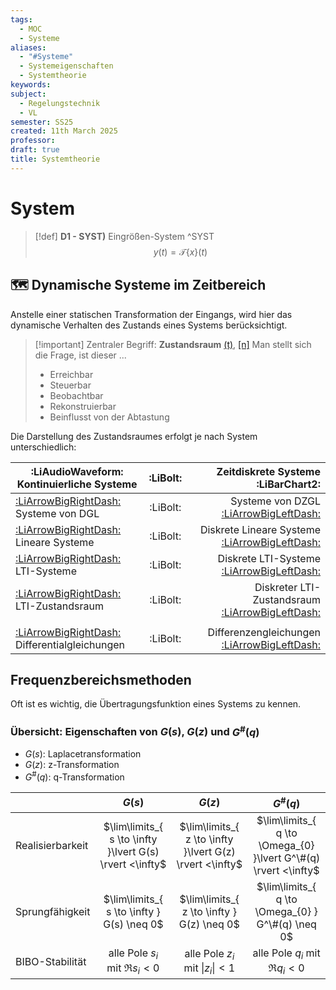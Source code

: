 ```yaml
---
tags:
  - MOC
  - Systeme
aliases:
  - "#Systeme"
  - Systemeigenschaften
  - Systemtheorie
keywords: 
subject:
  - Regelungstechnik
  - VL
semester: SS25
created: 11th March 2025
professor: 
draft: true
title: Systemtheorie
---
```

 
# System

> [!def] **D1 - SYST)** Eingrößen-System ^SYST
> $$y(t)=\mathcal{T}\{x\}(t)$$

## 🗺️ Dynamische Systeme im Zeitbereich

Anstelle einer statischen Transformation der Eingangs, wird hier das dynamische Verhalten des Zustands eines Systems berücksichtigt.

> [!important] Zentraler Begriff: **Zustandsraum** [(t)](Zustandsraum.md), [\[n\]](Zeitdiskreter%20Zustandsraum.md)
> Man stellt sich die Frage, ist dieser ...
> - Erreichbar
> - Steuerbar
> - Beobachtbar
> - Rekonstruierbar
> - Beinflusst von der Abtastung

Die Darstellung des Zustandsraumes erfolgt je nach System unterschiedlich:

| **:LiAudioWaveform: Kontinuierliche Systeme**                                    | :LiBolt: |                                                        **Zeitdiskrete Systeme :LiBarChart2:** |
| -------------------------------------------------------------------------------- | :------: | --------------------------------------------------------------------------------------------: |
| [:LiArrowBigRightDash:](Dynamische%20Systeme.md) Systeme von DGL                 | :LiBolt: |                            Systeme von DZGL [:LiArrowBigLeftDash:](Zeitdiskrete%20Systeme.md) |
| [:LiArrowBigRightDash:](Lineare%20Systeme.md) Lineare Systeme                    | :LiBolt: |          Diskrete Lineare Systeme [:LiArrowBigLeftDash:](Zeitdiskrete%20Lineare%20Systeme.md) |
| [:LiArrowBigRightDash:](LTI-Systeme.md) LTI-Systeme                              | :LiBolt: |                    Diskrete LTI-Systeme [:LiArrowBigLeftDash:](Zeitdiskrete%20LTI-Systeme.md) |
| [:LiArrowBigRightDash:](Kontinuierlicher%20LTI-Zustandsraum.md) LTI-Zustandsraum | :LiBolt: |        Diskreter LTI-Zustandsraum [:LiArrowBigLeftDash:](Zeitdiskreter%20LTI-Zustandsraum.md) |
|                                                                                  |          |                                                                                               |
| [:LiArrowBigRightDash:](../Mathematik/Analysis/GDGL.md) Differentialgleichungen  | :LiBolt: | Differenzengleichungen [:LiArrowBigLeftDash:](../Mathematik/Analysis/Differenzengleichung.md) |

## Frequenzbereichsmethoden

Oft ist es wichtig, die Übertragungsfunktion eines Systems zu kennen.

### Übersicht: Eigenschaften von $G(s)$, $G(z)$ und $G^\#(q)$

- $G(s)$: Laplacetransformation
- $G(z)$: z-Transformation
- $G^\#(q)$: q-Transformation

|                  |                          $G(s)$                          |                          $G(z)$                          |                            $G^\#(q)$                            |
| ---------------- | :------------------------------------------------------: | :------------------------------------------------------: | :-------------------------------------------------------------: |
| Realisierbarkeit | $\lim\limits_{ s \to \infty }\lvert G(s) \rvert <\infty$ | $\lim\limits_{ z \to \infty }\lvert G(z) \rvert <\infty$ | $\lim\limits_{ q \to \Omega_{0} }\lvert G^\#(q) \rvert <\infty$ |
| Sprungfähigkeit  |        $\lim\limits_{ s \to \infty } G(s) \neq 0$        |        $\lim\limits_{ z \to \infty } G(z) \neq 0$        |       $\lim\limits_{ q \to  \Omega_{0} } G^\#(q) \neq 0$        |
| BIBO-Stabilität  |           alle Pole $s_{i}$ mit $\Re s_{i}<0$            |      alle Pole $z_{i}$ mit $\lvert z_{i} \rvert<1$       |               alle Pole $q_{i}$ mit $\Re q_{i}<0$               |
